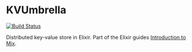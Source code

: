 # KVUmbrella

[![Build Status](https://travis-ci.org/iagodahlem/kv.svg?branch=master)](https://travis-ci.org/iagodahlem/kv)

Distributed key-value store in Elixir. Part of the Elixir guides [Introduction to Mix](https://elixir-lang.org/getting-started/mix-otp/introduction-to-mix.html).
